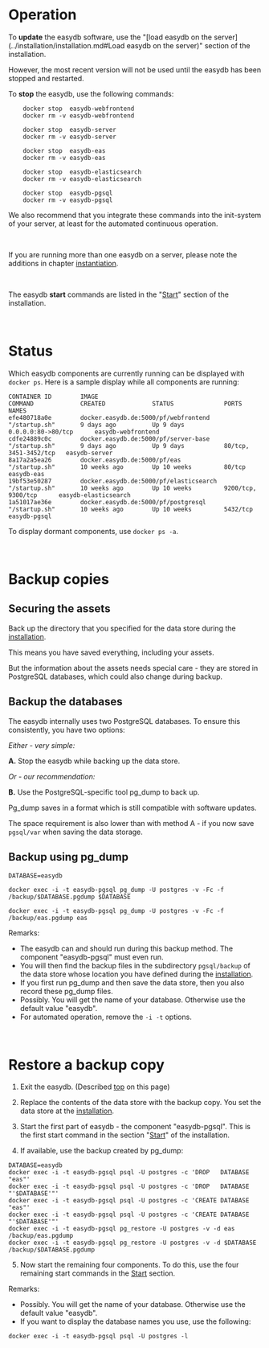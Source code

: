 # Operation
To **update** the easydb software, use the "[load easydb on the server](../installation/installation.md#Load easydb on the server)"  section of the installation.

However, the most recent version will not be used until the easydb has been stopped and restarted.

To **stop** the easydb, use the following commands:

~~~~
    docker stop  easydb-webfrontend
    docker rm -v easydb-webfrontend

    docker stop  easydb-server
    docker rm -v easydb-server

    docker stop  easydb-eas
    docker rm -v easydb-eas

    docker stop  easydb-elasticsearch
    docker rm -v easydb-elasticsearch

    docker stop  easydb-pgsql
    docker rm -v easydb-pgsql
~~~~

We also recommend that you integrate these commands into the init-system of your server, at least for the automated continuous operation.

&nbsp;

If you are running more than one easydb on a server, please note the additions in chapter [instantiation](../instances/instances.md#stop).

&nbsp;

The easydb **start** commands are listed in the "[Start](../installation/installation.md#start)" section of the installation.

&nbsp;

# Status

Which easydb components are currently running can be displayed with `docker ps`. Here is a sample display while all components are running:

~~~~
CONTAINER ID        IMAGE                                       COMMAND             CREATED             STATUS              PORTS                   NAMES
efe480718a0e        docker.easydb.de:5000/pf/webfrontend        "/startup.sh"       9 days ago          Up 9 days           0.0.0.0:80->80/tcp      easydb-webfrontend
cdfe24889c0c        docker.easydb.de:5000/pf/server-base        "/startup.sh"       9 days ago          Up 9 days           80/tcp, 3451-3452/tcp   easydb-server
8a17a2a5ea26        docker.easydb.de:5000/pf/eas                "/startup.sh"       10 weeks ago        Up 10 weeks         80/tcp                  easydb-eas
19bf53e50287        docker.easydb.de:5000/pf/elasticsearch      "/startup.sh"       10 weeks ago        Up 10 weeks         9200/tcp, 9300/tcp      easydb-elasticsearch
1a51017ae36e        docker.easydb.de:5000/pf/postgresql         "/startup.sh"       10 weeks ago        Up 10 weeks         5432/tcp                easydb-pgsql
~~~~

To display dormant components, use `docker ps -a`.

&nbsp;

# Backup copies

## Securing the assets
Back up the directory that you specified for the data store during the [installation](../installation/installation.md#datastorage).

This means you have saved everything, including your assets.

But the information about the assets needs special care - they are stored in PostgreSQL databases, which could also change during backup.

## Backup the databases

The easydb internally uses two PostgreSQL databases. To ensure this consistently, you have two options:

_Either - very simple:_

__A.__ Stop the easydb while backing up the data store.

_Or - our recommendation:_

__B.__ Use the PostgreSQL-specific tool pg_dump to back up.

Pg_dump saves in a format which is still compatible with software updates.

The space requirement is also lower than with method A - if you now save `pgsql/var` when saving the data storage.

## Backup using pg_dump

~~~~
DATABASE=easydb

docker exec -i -t easydb-pgsql pg_dump -U postgres -v -Fc -f /backup/$DATABASE.pgdump $DATABASE

docker exec -i -t easydb-pgsql pg_dump -U postgres -v -Fc -f /backup/eas.pgdump eas
~~~~

Remarks:

- The easydb can and should run during this backup method. The component "easydb-pgsql" must even run.
- You will then find the backup files in the subdirectory `pgsql/backup` of the data store whose location you have defined during the [installation](../installation/installation.md).
- If you first run pg_dump and then save the data store, then you also record these pg_dump files.
- Possibly. You will get the name of your database. Otherwise use the default value "easydb".
- For automated operation, remove the `-i -t` options.

&nbsp;


# Restore a backup copy

1. Exit the easydb. (Described [top](#Operation) on this page)

2. Replace the contents of the data store with the backup copy. You set the data store at the [installation](../installation/installation.md#datastorage).

3. Start the first part of easydb - the component "easydb-pgsql". This is the first start command in the section "[Start](../installation/installation.md#start)" of the installation.

4. If available, use the backup created by pg_dump:

~~~~
DATABASE=easydb
docker exec -i -t easydb-pgsql psql -U postgres -c 'DROP   DATABASE "eas"'
docker exec -i -t easydb-pgsql psql -U postgres -c 'DROP   DATABASE "'$DATABASE'"'
docker exec -i -t easydb-pgsql psql -U postgres -c 'CREATE DATABASE "eas"'
docker exec -i -t easydb-pgsql psql -U postgres -c 'CREATE DATABASE "'$DATABASE'"'
docker exec -i -t easydb-pgsql pg_restore -U postgres -v -d eas    /backup/eas.pgdump
docker exec -i -t easydb-pgsql pg_restore -U postgres -v -d $DATABASE /backup/$DATABASE.pgdump
~~~~

5. Now start the remaining four components. To do this, use the four remaining start commands in the [Start](../installation/installation.md#start) section.

Remarks:

- Possibly. You will get the name of your database. Otherwise use the default value "easydb".
- If you want to display the database names you use, use the following:

~~~~
docker exec -i -t easydb-pgsql psql -U postgres -l
~~~~


&nbsp;